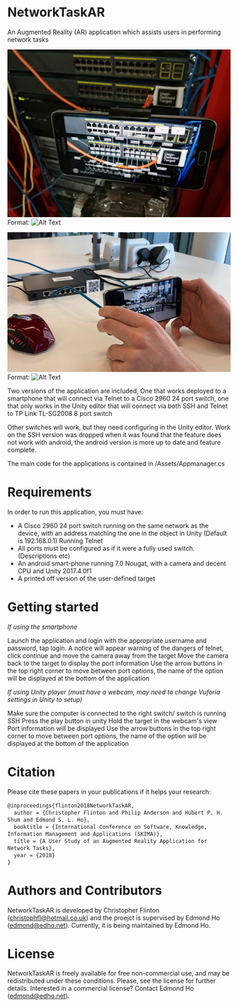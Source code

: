 # NetworkTaskAR

An Augmented Reality (AR) application which assists users in performing network tasks

![GitHub Logo](/images/AR_example.jpg)
Format: ![Alt Text](url)

![GitHub Logo](/images/AR_example_2.jpg)
Format: ![Alt Text](url)

Two versions of the application are included, One that works deployed to a smartphone that will connect via Telnet to a Cisco 2960 24 port switch, one that only works in the Unity editor that will connect via both SSH and Telnet to TP Link TL-SG2008 8 port switch

Other switches will work, but they need configuring in the Unity editor. Work on the SSH version was dropped when it was found that the feature does not work with android, the android version is more up to date and feature complete.

The main code for the applications is contained in /Assets/Appmanager.cs

# Requirements
In order to run this application, you must have:

* A Cisco 2960 24 port switch running on the same network as the device, with an address matching the one in the object in Unity (Default is 192.168.0.1) Running Telnet
* All ports must be configured as if it were a fully used switch. (Descriptions etc)
* An android smart-phone running 7.0 Nougat, with a camera and decent CPU and Unity 2017.4.0f1
* A printed off version of the user-defined target

# Getting started

*If using the smartphone*

Launch the application and login with the appropriate username and password, tap login. A notice will appear warning of the dangers of telnet, click continue and move the camera away from the target Move the camera back to the target to display the port information Use the arrow buttons in the top right corner to move between port options, the name of the option will be displayed at the bottom of the application

*If using Unity player (must have a webcam, may need to change Vuforia settings in Unity to setup)*

Make sure the computer is connected to the right switch/ switch is running SSH Press the play button in unity Hold the target in the webcam's view Port information will be displayed Use the arrow buttons in the top right corner to move between port options, the name of the option will be displayed at the bottom of the application

# Citation
Please cite these papers in your publications if it helps your research:

    @inproceedings{flinton2018NetworkTaskAR,
      author = {Christopher Flinton and Philip Anderson and Hubert P. H. Shum and Edmond S. L. Ho},
      booktitle = {International Conference on Software, Knowledge, Information Management and Applications (SKIMA)},
      title = {A User Study of an Augmented Reality Application for Network Tasks},
      year = {2018}
    }
    

# Authors and Contributors
NetworkTaskAR is developed by Christopher Flinton (christophfl@hotmail.co.uk) and the proejct is supervised by Edmond Ho (edmond@edho.net). Currently, it is being maintained by Edmond Ho.

# License
NetworkTaskAR is freely available for free non-commercial use, and may be redistributed under these conditions. Please, see the license for further details. Interested in a commercial license? Contact Edmond Ho (edmond@edho.net).
